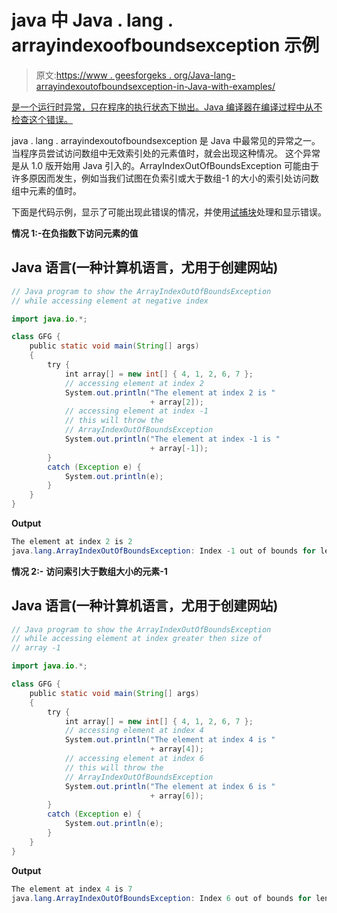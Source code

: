 # java 中 Java . lang . arrayindexoofboundsexception 示例

> 原文:[https://www . geesforgeks . org/Java-lang-arrayindexoutofboundsexception-in-Java-with-examples/](https://www.geeksforgeeks.org/java-lang-arrayindexoutofboundsexcepiton-in-java-with-examples/)

[是一个运行时异常，只在程序的执行状态下抛出。Java 编译器在编译过程中从不检查这个错误。](https://www.geeksforgeeks.org/understanding-array-indexoutofbounds-exception-in-java/)

java . lang . arrayindexoutofboundsexception 是 Java 中最常见的异常之一。 当程序员尝试访问数组中无效索引处的元素值时，就会出现这种情况。 这个异常是从 1.0 版开始用 Java 引入的。ArrayIndexOutOfBoundsException 可能由于许多原因而发生，例如当我们试图在负索引或大于数组-1 的大小的索引处访问数组中元素的值时。

下面是代码示例，显示了可能出现此错误的情况，并使用[试捕块](https://www.geeksforgeeks.org/try-catch-throw-and-throws-in-java/)处理和显示错误。

**情况 1:-在负指数下访问元素的值**

## Java 语言(一种计算机语言，尤用于创建网站)

```java
// Java program to show the ArrayIndexOutOfBoundsException
// while accessing element at negative index

import java.io.*;

class GFG {
    public static void main(String[] args)
    {
        try {
            int array[] = new int[] { 4, 1, 2, 6, 7 };
            // accessing element at index 2
            System.out.println("The element at index 2 is "
                               + array[2]);
            // accessing element at index -1
            // this will throw the
            // ArrayIndexOutOfBoundsException
            System.out.println("The element at index -1 is "
                               + array[-1]);
        }
        catch (Exception e) {
            System.out.println(e);
        }
    }
}
```

**Output**

```java
The element at index 2 is 2
java.lang.ArrayIndexOutOfBoundsException: Index -1 out of bounds for length 5

```

**情况 2:-** **访问索引大于数组大小的元素-1**

## Java 语言(一种计算机语言，尤用于创建网站)

```java
// Java program to show the ArrayIndexOutOfBoundsException
// while accessing element at index greater then size of
// array -1

import java.io.*;

class GFG {
    public static void main(String[] args)
    {
        try {
            int array[] = new int[] { 4, 1, 2, 6, 7 };
            // accessing element at index 4
            System.out.println("The element at index 4 is "
                               + array[4]);
            // accessing element at index 6
            // this will throw the
            // ArrayIndexOutOfBoundsException
            System.out.println("The element at index 6 is "
                               + array[6]);
        }
        catch (Exception e) {
            System.out.println(e);
        }
    }
}
```

**Output**

```java
The element at index 4 is 7
java.lang.ArrayIndexOutOfBoundsException: Index 6 out of bounds for length 5

```